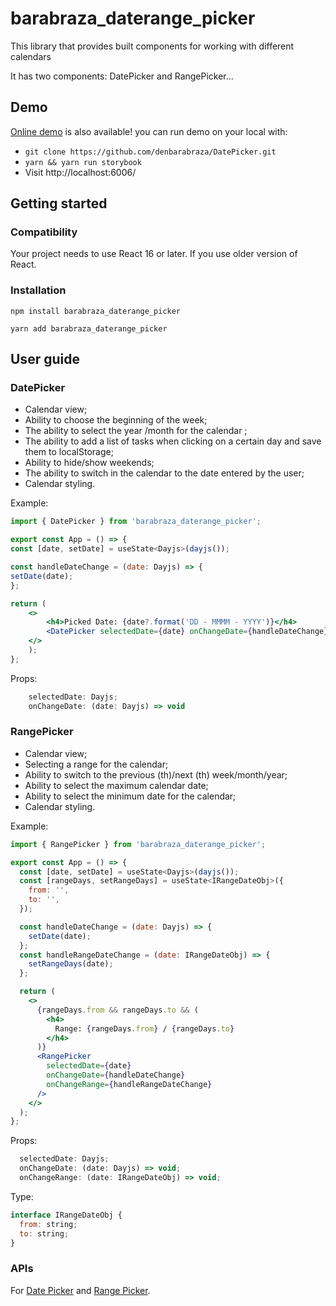 # barabraza_daterange_picker

This library that provides built components for working with different calendars

It has two components: DatePicker and RangePicker...

## Demo

[Online demo](https://denbarabraza-picker.vercel.app) is also available! you can run demo on your local with:

- `git clone https://github.com/denbarabraza/DatePicker.git`
- `yarn && yarn run storybook`
- Visit http://localhost:6006/

## Getting started

### Compatibility

Your project needs to use React 16 or later. If you use older version of React.

### Installation

`npm install barabraza_daterange_picker`

`yarn add barabraza_daterange_picker`

## User guide

### DatePicker

- Calendar view;
- Ability to choose the beginning of the week;
- The ability to select the year /month for the calendar ;
- The ability to add a list of tasks when clicking on a certain day and save them to localStorage;
- Ability to hide/show weekends;
- The ability to switch in the calendar to the date entered by the user;
- Calendar styling.

Example:

``` jsx
import { DatePicker } from 'barabraza_daterange_picker';

export const App = () => {
const [date, setDate] = useState<Dayjs>(dayjs());

const handleDateChange = (date: Dayjs) => {
setDate(date);
};

return (
    <>
        <h4>Picked Date: {date?.format('DD - MMMM - YYYY')}</h4>
        <DatePicker selectedDate={date} onChangeDate={handleDateChange} />
    </>
    );
};
```

Props:

``` jsx
    selectedDate: Dayjs;
    onChangeDate: (date: Dayjs) => void
```

### RangePicker

- Calendar view;
- Selecting a range for the calendar;
- Ability to switch to the previous (th)/next (th) week/month/year;
- Ability to select the maximum calendar date;
- Ability to select the minimum date for the calendar;
- Calendar styling.

Example:

``` jsx
import { RangePicker } from 'barabraza_daterange_picker';

export const App = () => {
  const [date, setDate] = useState<Dayjs>(dayjs());
  const [rangeDays, setRangeDays] = useState<IRangeDateObj>({
    from: '',
    to: '',
  });

  const handleDateChange = (date: Dayjs) => {
    setDate(date);
  };
  const handleRangeDateChange = (date: IRangeDateObj) => {
    setRangeDays(date);
  };

  return (
    <>
      {rangeDays.from && rangeDays.to && (
        <h4>
          Range: {rangeDays.from} / {rangeDays.to}
        </h4>
      )}
      <RangePicker
        selectedDate={date}
        onChangeDate={handleDateChange}
        onChangeRange={handleRangeDateChange}
      />
    </>
  );
};
```

Props:

``` jsx
  selectedDate: Dayjs;
  onChangeDate: (date: Dayjs) => void;
  onChangeRange: (date: IRangeDateObj) => void;
```

Type:

``` jsx
interface IRangeDateObj {
  from: string;
  to: string;
}
```

### APIs

For [Date Picker](https://denbarabraza-picker.vercel.app/?path=/story/reactcomponentlibrary-datepicker--date-picker-stories)
and [Range Picker](https://denbarabraza-picker.vercel.app/?path=/story/reactcomponentlibrary-rangepicker--range-picker-stories).



